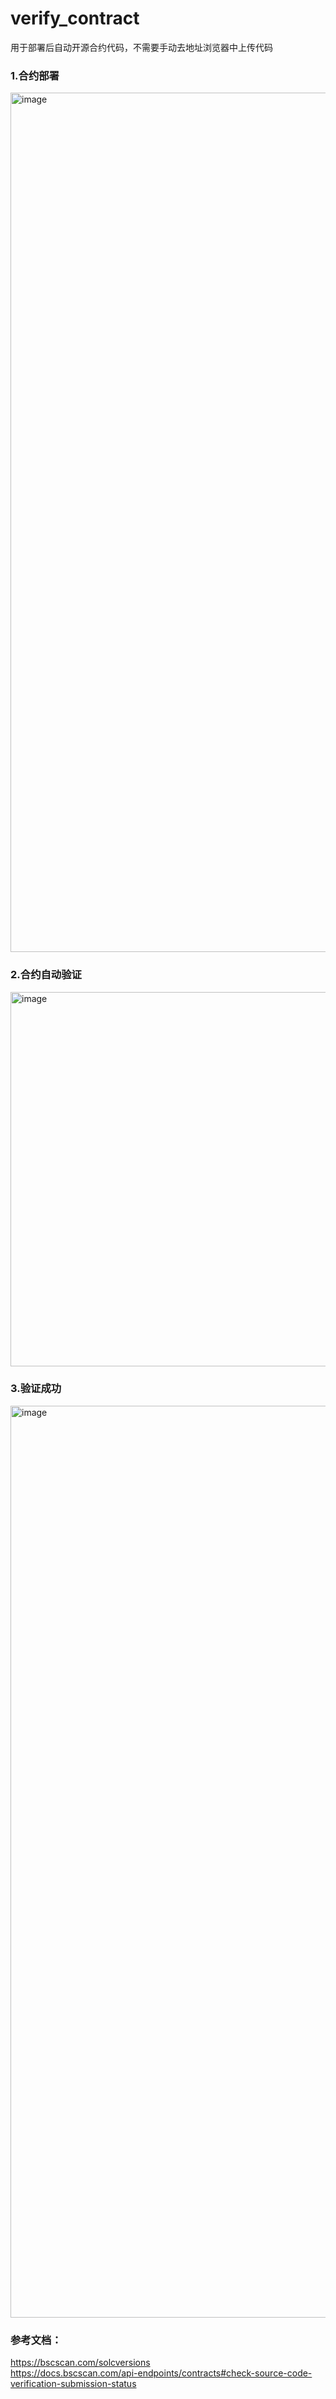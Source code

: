 # verify_contract
用于部署后自动开源合约代码，不需要手动去地址浏览器中上传代码

### 1.合约部署  
<img width="1375" alt="image" src="https://user-images.githubusercontent.com/68707030/176165358-188cb76c-0de3-426c-951a-c35f0d5d01f2.png">

### 2.合约自动验证  
<img width="599" alt="image" src="https://user-images.githubusercontent.com/68707030/176166858-ac9f0b7e-e515-440d-9e6b-a54fb55fcce2.png">

### 3.验证成功
<img width="1459" alt="image" src="https://user-images.githubusercontent.com/68707030/176166937-909fc478-71dd-41b7-b458-00a0b82af09e.png">

### 参考文档：  
https://bscscan.com/solcversions  
https://docs.bscscan.com/api-endpoints/contracts#check-source-code-verification-submission-status  
